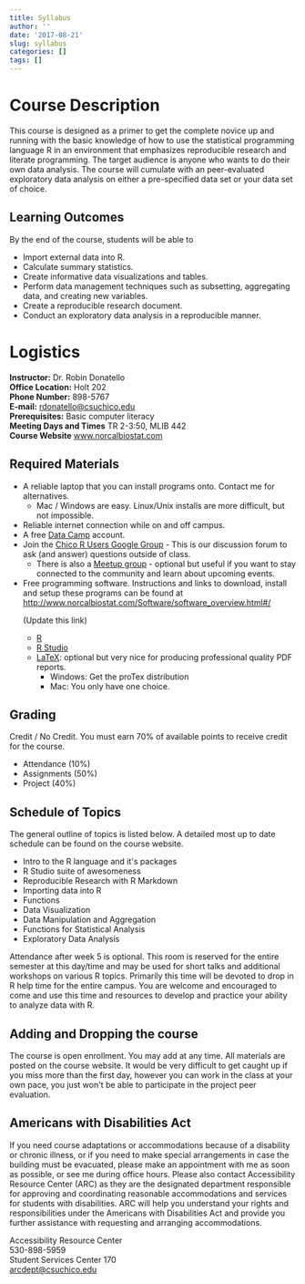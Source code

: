 ```yaml
---
title: Syllabus
author: ''
date: '2017-08-21'
slug: syllabus
categories: []
tags: []
---
```


# Course Description
This course is designed as a primer to get the complete novice up and running with the basic knowledge of how to use the statistical programming language R in an environment that emphasizes reproducible research and literate programming. The target audience is anyone who wants to do their own data analysis. The course will cumulate with an peer-evaluated exploratory data analysis on either a pre-specified data set or your data set of choice. 


## Learning Outcomes
By the end of the course, students will be able to

* Import external data into R.
* Calculate summary statistics.
* Create informative data visualizations and tables.
* Perform data management techniques such as subsetting, aggregating data, and creating new variables. 
* Create a reproducible research document.
* Conduct an exploratory data analysis in a reproducible manner.


# Logistics
**Instructor:** Dr. Robin Donatello  
**Office Location:** Holt 202  
**Phone Number:** 898-5767  
**E-mail:** rdonatello@csuchico.edu   
**Prerequisites:** Basic computer literacy  
**Meeting Days and Times** TR 2-3:50, MLIB 442  
**Course Website** www.norcalbiostat.com 

## Required Materials

* A reliable laptop that you can install programs onto. Contact me for alternatives.
    - Mac / Windows are easy. Linux/Unix installs are more difficult, but not impossible. 
* Reliable internet connection while on and off campus.
* A free [Data Camp](www.datacamp.com) account.
* Join the [Chico R Users Google Group](https://groups.google.com/forum/#!forum/chico-rug) - This is our discussion forum to ask (and answer) questions outside of class. 
    - There is also a [Meetup group](https://www.meetup.com/Chico-R-Users-Group/) - optional but useful if you want to stay connected to the community and learn about upcoming events. 
* Free programming software. Instructions and links to download, install and setup these programs can be found at http://www.norcalbiostat.com/Software/software_overview.html#/ <p class="text-danger"> (Update this link)</p>
    - [R](https://cran.r-project.org/)
    - [R Studio](https://www.rstudio.com/)
    - [LaTeX](https://www.latex-project.org/): optional but very nice for producing professional quality PDF reports. 
        - Windows: Get the proTex distribution
        - Mac: You only have one choice. 

## Grading
Credit / No Credit. You must earn 70% of available points to receive credit for the course. 

* Attendance (10%)
* Assignments (50%)
* Project (40%)


## Schedule of Topics
The general outline of topics is listed below. A detailed most up to date schedule can be found on the course website. 

* Intro to the R language and it's packages
* R Studio suite of awesomeness
* Reproducible Research with R Markdown
* Importing data into R
* Functions
* Data Visualization
* Data Manipulation and Aggregation
* Functions for Statistical Analysis
* Exploratory Data Analysis


Attendance after week 5 is optional. This room is reserved for the entire semester at this day/time and may be used for short talks and additional workshops on various R topics. Primarily this time will be devoted to drop in R help time for the entire campus. 
You are welcome and encouraged to come and use this time and resources to develop and practice your ability to analyze data with R. 



## Adding and Dropping the course
The course is open enrollment. You may add at any time. All materials are posted on the course website. 
It would be very difficult to get caught up if you miss more than the first day, however you can work in the class at your own pace, you just won't be able to participate in the project peer evaluation. 


## Americans with Disabilities Act
If you need course adaptations or accommodations because of a disability or chronic illness,  or if you need to make special arrangements in case the building must be evacuated, please make an appointment with me as soon as possible, or see me during office hours. Please also contact Accessibility Resource Center (ARC) as they are the designated department responsible for approving and coordinating reasonable accommodations and services for students with disabilities. ARC will help you understand your rights and responsibilities under the Americans with Disabilities Act and provide you further assistance with requesting and arranging accommodations.

Accessibility Resource Center  
530-898-5959   
Student Services Center 170  
arcdept@csuchico.edu  


